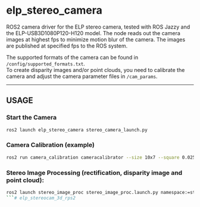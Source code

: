 # elp_stereo_camera

ROS2 camera driver for the ELP stereo camera, tested with ROS Jazzy and the ELP-USB3D1080P120-H120 model.
The node reads out the camera images at highest fps to minimize motion blur of the camera. The images are published at specified fps to the ROS system.

The supported formats of the camera can be found in `/config/supported_formats.txt`.  
To create disparity images and/or point clouds, you need to calibrate the camera and adjust the camera parameter files in `/cam_params`.

---

## USAGE

### Start the Camera
```bash
ros2 launch elp_stereo_camera stereo_camera_launch.py
```


### Camera Calibration (example)
```bash
ros2 run camera_calibration cameracalibrator --size 10x7 --square 0.025 right:=/stereo/right/image_raw left:=/stereo/left/image_raw right_camera:=/stereo/right left_camera:=/stereo/left
```

### Stereo Image Processing (rectification, disparity image and point cloud):
```bash
ros2 launch stereo_image_proc stereo_image_proc.launch.py namespace:=stereo
```# elp_stereocam_3d_rps2
